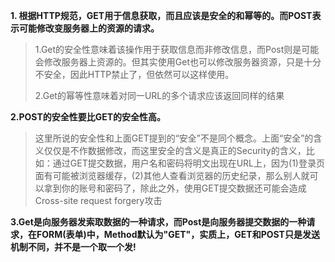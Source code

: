 **1. 根据HTTP规范，GET用于信息获取，而且应该是安全的和幂等的。而POST表示可能修改变服务器上的资源的请求。**

> 1.Get的安全性意味着该操作用于获取信息而非修改信息，而Post则是可能会修改服务器上资源的。但其实使用Get也可以修改服务器资源，只是十分不安全，因此HTTP禁止了，但依然可以这样使用。
>
> 2.Get的幂等性意味着对同一URL的多个请求应该返回同样的结果

**2.POST的安全性要比GET的安全性高。**

> 这里所说的安全性和上面GET提到的“安全”不是同个概念。上面“安全”的含义仅仅是不作数据修改，而这里安全的含义是真正的Security的含义，比如：通过GET提交数据，用户名和密码将明文出现在URL上，因为(1)登录页面有可能被浏览器缓存，(2)其他人查看浏览器的历史纪录，那么别人就可以拿到你的账号和密码了，除此之外，使用GET提交数据还可能会造成Cross-site request forgery攻击

**3.Get是向服务器发索取数据的一种请求，而Post是向服务器提交数据的一种请求，在FORM(表单)中，Method默认为"GET"，实质上，GET和POST只是发送机制不同，并不是一个取一个发!**


